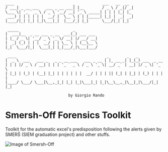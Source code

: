 ```
____                          _            ___   __  __ 
/ ___| _ __ ___   ___ _ __ ___| |__        / _ \ / _|/ _|
\___ \| '_ ` _ \ / _ \ '__/ __| '_ \ _____| | | | |_| |_ 
 ___) | | | | | |  __/ |  \__ \ | | |_____| |_| |  _|  _|
|____/|_| |_| |_|\___|_|  |___/_| |_|      \___/|_| |_|  
                                                         
 _____                        _           
|  ___|__  _ __ ___ _ __  ___(_) ___ ___  
| |_ / _ \| '__/ _ \ '_ \/ __| |/ __/ __| 
|  _| (_) | | |  __/ | | \__ \ | (__\__ \ 
|_|  \___/|_|  \___|_| |_|___/_|\___|___/ 
                                              
 ____                                        _        _   _             
|  _ \  ___   ___ _   _ _ __ ___   ___ _ __ | |_ __ _| |_(_) ___  _ __  
| | | |/ _ \ / __| | | | '_ ` _ \ / _ \ '_ \| __/ _` | __| |/ _ \| '_ \ 
| |_| | (_) | (__| |_| | | | | | |  __/ | | | || (_| | |_| | (_) | | | |
|____/ \___/ \___|\__,_|_| |_| |_|\___|_| |_|\__\__,_|\__|_|\___/|_| |_|

							by Giorgio Rando

```

# Smersh-Off Forensics Toolkit
Toolkit for the automatic excel's predisposition following the alerts given by SMERŠ (SIEM graduation project) and other stuffs.

![Image of Smersh-Off](https://octodex.github.com/images/screen.png)
